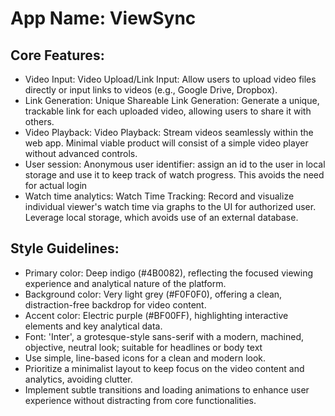 # **App Name**: ViewSync

## Core Features:

- Video Input: Video Upload/Link Input: Allow users to upload video files directly or input links to videos (e.g., Google Drive, Dropbox).
- Link Generation: Unique Shareable Link Generation: Generate a unique, trackable link for each uploaded video, allowing users to share it with others.
- Video Playback: Video Playback: Stream videos seamlessly within the web app. Minimal viable product will consist of a simple video player without advanced controls.
- User session: Anonymous user identifier: assign an id to the user in local storage and use it to keep track of watch progress. This avoids the need for actual login
- Watch time analytics: Watch Time Tracking: Record and visualize individual viewer's watch time via graphs to the UI for authorized user. Leverage local storage, which avoids use of an external database.

## Style Guidelines:

- Primary color: Deep indigo (#4B0082), reflecting the focused viewing experience and analytical nature of the platform.
- Background color: Very light grey (#F0F0F0), offering a clean, distraction-free backdrop for video content.
- Accent color: Electric purple (#BF00FF), highlighting interactive elements and key analytical data.
- Font: 'Inter', a grotesque-style sans-serif with a modern, machined, objective, neutral look; suitable for headlines or body text
- Use simple, line-based icons for a clean and modern look.
- Prioritize a minimalist layout to keep focus on the video content and analytics, avoiding clutter.
- Implement subtle transitions and loading animations to enhance user experience without distracting from core functionalities.